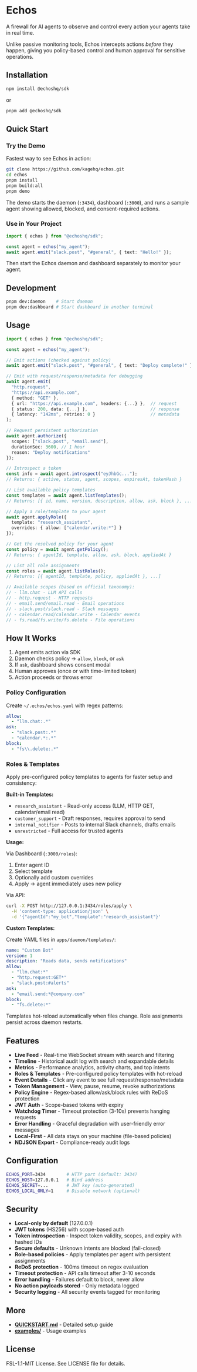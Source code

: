 # Echos

A firewall for AI agents to observe and control every action your agents take in real time.

Unlike passive monitoring tools, Echos intercepts actions *before* they happen, giving you policy-based control and human approval for sensitive operations.


## Installation

```bash
npm install @echoshq/sdk
```

or

```bash
pnpm add @echoshq/sdk
```

## Quick Start

### Try the Demo

Fastest way to see Echos in action:

```bash
git clone https://github.com/kagehq/echos.git
cd echos
pnpm install
pnpm build:all
pnpm demo
```

The demo starts the daemon (`:3434`), dashboard (`:3000`), and runs a sample agent showing allowed, blocked, and consent-required actions.

### Use in Your Project

```typescript
import { echos } from "@echoshq/sdk";

const agent = echos("my_agent");
await agent.emit("slack.post", "#general", { text: "Hello!" });
```

Then start the Echos daemon and dashboard separately to monitor your agent.

## Development

```bash
pnpm dev:daemon    # Start daemon
pnpm dev:dashboard # Start dashboard in another terminal
```

## Usage

```typescript
import { echos } from "@echoshq/sdk";

const agent = echos("my_agent");

// Emit actions (checked against policy)
await agent.emit("slack.post", "#general", { text: "Deploy complete!" });

// Emit with request/response/metadata for debugging
await agent.emit(
  "http.request",
  "https://api.example.com",
  { method: "GET" },
  { url: "https://api.example.com", headers: {...} },  // request
  { status: 200, data: {...} },                        // response
  { latency: "142ms", retries: 0 }                     // metadata
);

// Request persistent authorization
await agent.authorize({
  scopes: ["slack.post", "email.send"],
  durationSec: 3600, // 1 hour
  reason: "Deploy notifications"
});

// Introspect a token
const info = await agent.introspect("eyJhbGc...");
// Returns: { active, status, agent, scopes, expiresAt, tokenHash }

// List available policy templates
const templates = await agent.listTemplates();
// Returns: [{ id, name, version, description, allow, ask, block }, ...]

// Apply a role/template to your agent
await agent.applyRole({
  template: "research_assistant",
  overrides: { allow: ["calendar.write:*"] }
});

// Get the resolved policy for your agent
const policy = await agent.getPolicy();
// Returns: { agentId, template, allow, ask, block, appliedAt }

// List all role assignments
const roles = await agent.listRoles();
// Returns: [{ agentId, template, policy, appliedAt }, ...]

// Available scopes (based on official taxonomy):
// - llm.chat - LLM API calls
// - http.request - HTTP requests
// - email.send/email.read - Email operations
// - slack.post/slack.read - Slack messages
// - calendar.read/calendar.write - Calendar events
// - fs.read/fs.write/fs.delete - File operations
```

## How It Works

1. Agent emits action via SDK
2. Daemon checks policy → `allow`, `block`, or `ask`
3. If `ask`, dashboard shows consent modal
4. Human approves (once or with time-limited token)
5. Action proceeds or throws error

### Policy Configuration

Create `~/.echos/echos.yaml` with regex patterns:

```yaml
allow:
  - "llm.chat:.*"
ask:
  - "slack.post:.*"
  - "calendar.*:.*"
block:
  - "fs\\.delete:.*"
```

### Roles & Templates

Apply pre-configured policy templates to agents for faster setup and consistency:

**Built-in Templates:**
- `research_assistant` - Read-only access (LLM, HTTP GET, calendar/email read)
- `customer_support` - Draft responses, requires approval to send
- `internal_notifier` - Posts to internal Slack channels, drafts emails
- `unrestricted` - Full access for trusted agents

**Usage:**

Via Dashboard (`:3000/roles`):
1. Enter agent ID
2. Select template
3. Optionally add custom overrides
4. Apply → agent immediately uses new policy

Via API:
```bash
curl -X POST http://127.0.0.1:3434/roles/apply \
  -H 'content-type: application/json' \
  -d '{"agentId":"my_bot","template":"research_assistant"}'
```

**Custom Templates:**

Create YAML files in `apps/daemon/templates/`:
```yaml
name: "Custom Bot"
version: 1
description: "Reads data, sends notifications"
allow:
  - "llm.chat:*"
  - "http.request:GET*"
  - "slack.post:#alerts"
ask:
  - "email.send:*@company.com"
block:
  - "fs.delete:*"
```

Templates hot-reload automatically when files change. Role assignments persist across daemon restarts.

## Features

- **Live Feed** - Real-time WebSocket stream with search and filtering
- **Timeline** - Historical audit log with search and expandable details
- **Metrics** - Performance analytics, activity charts, and top intents
- **Roles & Templates** - Pre-configured policy templates with hot-reload
- **Event Details** - Click any event to see full request/response/metadata
- **Token Management** - View, pause, resume, revoke authorizations
- **Policy Engine** - Regex-based allow/ask/block rules with ReDoS protection
- **JWT Auth** - Scope-based tokens with expiry
- **Watchdog Timer** - Timeout protection (3-10s) prevents hanging requests
- **Error Handling** - Graceful degradation with user-friendly error messages
- **Local-First** - All data stays on your machine (file-based policies)
- **NDJSON Export** - Compliance-ready audit logs

## Configuration

```bash
ECHOS_PORT=3434        # HTTP port (default: 3434)
ECHOS_HOST=127.0.0.1   # Bind address
ECHOS_SECRET=...       # JWT key (auto-generated)
ECHOS_LOCAL_ONLY=1     # Disable network (optional)
```

## Security

- **Local-only by default** (127.0.0.1)
- **JWT tokens** (HS256) with scope-based auth
- **Token introspection** - Inspect token validity, scopes, and expiry with hashed IDs
- **Secure defaults** - Unknown intents are blocked (fail-closed)
- **Role-based policies** - Apply templates per agent with persistent assignments
- **ReDoS protection** - 100ms timeout on regex evaluation
- **Timeout protection** - API calls timeout after 3-10 seconds
- **Error handling** - Failures default to block, never allow
- **No action payloads stored** - Only metadata logged
- **Security logging** - All security events tagged for monitoring

## More

- **[QUICKSTART.md](./QUICKSTART.md)** - Detailed setup guide
- **[examples/](./examples/)** - Usage examples

## License

FSL-1.1-MIT License. See LICENSE file for details.
